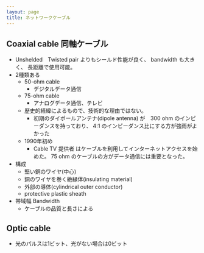 ```yaml
---
layout: page
title: ネットワークケーブル
---
```


## Coaxial cable 同軸ケーブル

* Unshelded　Twisted pair よりもシールド性能が良く、 bandwidth も大きく、 長距離で使用可能。
* 2種類ある
    * 50-ohm cable
        * デジタルデータ通信
    * 75-ohm cable
        * アナログデータ通信、テレビ
    * 歴史的経緯によるもので、技術的な理由ではない。
        * 初期のダイポールアンテナ(dipole antenna) が　300 ohm のインピーダンスを持っており、 4:1 のインピーダンス比にする方が強雨がよかった
    * 1990年初め
        * Cable TV 提供者 はケーブルを利用してインターネットアクセスを始めた。 75 ohm のケーブルの方がデータ通信には重要となった。
* 構成
    * 堅い銅のワイヤ(中心)
    * 銅のワイヤを巻く絶縁体(insulating material)
    * 外部の導体(cylindrical outer conductor)
    * protective plastic sheath
* 帯域幅 Bandwidth
    * ケーブルの品質と長さによる

## Optic cable

* 光のパルスは1ビット、光がない場合は0ビット